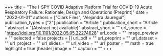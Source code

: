 +++
title = "The I-SPY COVID Adaptive Platform Trial for COVID-19 Acute Respiratory Failure: Rationale, Design and Operations (Preprint)"
date = "2022-01-01"
authors = ["Clark Files", "Alejandra Jauregui"]
publication_types = ["2"]
publication = "Article "
publication_short = "Article "
abstract = "(Abstract not available)"
abstract_short = ""
url_source = "https://doi.org/10.1101/2022.05.05.22274628"
url_code = ""
image_preview = ""
selected = false
projects = []
url_pdf = ""
url_preprint = ""
url_dataset = ""
url_project = ""
url_slides = ""
url_video = ""
url_poster = ""
math = true
highlight = true
[header]
image = ""
caption = ""
+++
